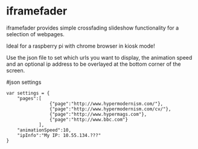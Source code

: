 # iframefader
iframefader provides simple crossfading slideshow functionality for a selection of webpages.

Ideal for a raspberry pi with chrome browser in kiosk mode!

Use the json file to set which urls you want to display, the animation speed and an optional ip address to be overlayed at the bottom corner of the screen. 


#json settings
```
var settings = {
	"pages":[
				{"page":"http://www.hypermodernism.com/"},
				{"page":"http://www.hypermodernism.com/cv/"},
				{"page":"http://www.hypermags.com"},
				{"page":"http://www.bbc.com"}
			],
 	"animationSpeed":10,
 	"ipInfo":"My IP: 10.55.134.???"
}
```
